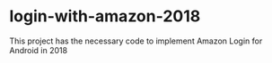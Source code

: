 # login-with-amazon-2018
This project has the necessary code to implement Amazon Login for Android in 2018
